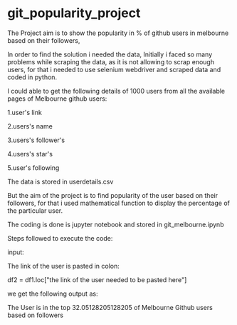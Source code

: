 # git_popularity_project

The Project aim is to show the popularity in % of github users in melbourne based on their followers,

In order to find the solution i needed the data, Initially i faced so many problems while scraping the data, as it is not allowing to scrap enough users, for that i needed to use selenium webdriver and scraped data and coded in python. 

I could able to get the following details of 1000 users from all the available pages of Melbourne github users:

1.user's link

2.users's name

3.users's follower's

4.users's star's

5.user's following

The data is stored  in userdetails.csv

But the aim of the project is to find popularity of the user based on their followers, for that i used mathematical function to display the percentage of the particular user.

The coding is done is jupyter notebook and stored in git_melbourne.ipynb

Steps followed to execute the code:

input:

The link of the user is pasted in colon:

df2 = df1.loc["the link of the user needed to be pasted here"]

we get the following output as:

The User is in the top 32.05128205128205 of Melbourne Github users based on followers


